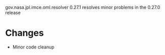 gov.nasa.jpl.imce.oml.resolver 0.27.1 resolves minor problems in the 0.27.0 release

# Changes

- Minor code cleanup
